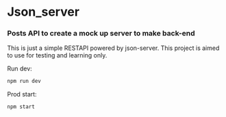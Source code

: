 # Json_server
### Posts API to create a mock up server to make back-end

This is just a simple RESTAPI powered by json-server.
This project is aimed to use for testing and learning only.


Run dev:

```sh
npm run dev
```


Prod start:

```sh
npm start
```